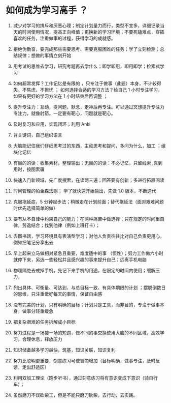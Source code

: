 # 如何成为学习高手 ？

1. 减少对学习的排斥和厌恶心理；制定计划量力而行，类型不宜多，详细记录当天的时间使用情况，提高正向峰值；更换新的学习环境；不要死磕难点，穿插喜欢的任务，注重做事的过程，获得学习的成就感。

2. 拒绝伪勤奋，要完成那些需要思考、需要克服困难的任务；学了立刻检测；总结规律；想做的事情立刻开始

3. 用考试的思维去学习，研究考题再去学什么；即学即用，即用即学；检索式学习

4. 如何超常发挥？工作记忆是有限的 ，只专注于做事（此题）本身，不计较得失，不焦虑，不担忧 ；
   如何选择合适的学习方法？给自己 1 小时专注学习，如果有更好的学习方法在 1 小时结束后再调整 ；

5. 提升专注力：互动，提问题，默念，走神后再专注。可以通过冥想提升专注力
   专注力，就像射箭。一定要有靶心，问题就是靶心。

6. 及时复习和应用，实现闭环；利用 Anki

7. 背关键词，自己组织语言

8. 大脑能记住我们仔细思考过的东西，主动思考和提问，多问为什么，加工 ；组块化记忆

9. 有目的的读：收集素材，整理输出；无目的的读：不必记忆，只留线索 ,真到用时，按图索骥

10. 快速入门新领域，先广度搜索，在读两三遍；回答要有创新；多进行拓展阅读

11. 时间管理的帕金森法则； 学了就快速开始输出，先做 1.0 版本，不断迭代

12. 克服拖延症，5 分钟起步法；稍微走在计划前面；替代拖延法（面对艰难问题时优先选择简单的做）

13. 要有从不自律中约束自己的能力；在两种痛苦中做选择；只在规定的时间里自律，劳逸结合；找到他律（例如上班打卡）；

14. 去图书馆，学习环境具有表演型学习；对他人负责往往比对自己负责更用心，例如把笔记分享出去

15. 早上起来立马做相对紧急且重要，难度适中的事 （惯性）；努力工作做六小时就停下来，另选一些轻松并且感兴趣的事来提升自己；远离手机电脑

16. 物理隔绝去戒掉手机，先记下来手机的用途，在限定的时间内使用；缓解压力，

17. 列出具体、可衡量、可达到、与总目标一致、有具体期限的计划 ；摆脱倒数日的思维，只注重做好每天的事情，保证自由感

18. 没有完美的计划，只有明确的目标；计划只是工具，而非目的，专注于做事本身，做事分轻重缓急

19. 把复杂艰难的任务拆解成小目标

20. 努力过程是一场接一场的短跑，做不同的事交换使用大脑的不同区域，高效学习，合理休息，释放压力

21. 知识储备越多学习越快，筑基，知识关联，知识复利

22. 努力比聪明更重要，刻意练习可使智商增加（目标明确，做事专注，及时反馈，走出舒适区）

23. 利用双加工理论（跑步听书），通过刻意练习将有意识变成下意识（骑自行车）；

24. 虽然磨刀不误砍柴工，但是不能只磨刀砍柴，去行动，去实践。
